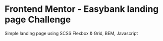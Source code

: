 # Frontend Mentor - Easybank landing page Challenge

Simple landing page using SCSS Flexbox & Grid, BEM, Javascript
